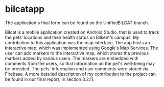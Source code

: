 # bilcatapp

The application's final form can be found on the UnifiedBILCAT branch.

Bilcat is a mobile application created on Android Studio, that is used to track the pets' locations and their health status on Bilkent's campus. My contribution to this application was the map interface. The app hosts an interactive map, which was implemented using Google's Map Services. The user can add markers to the interactive map, which stores the previous markers added by various users. The markers are embedded with comments from the users, so that information on the pet's well-being may be provided. The pets' information and user comments were stored via Firebase. A more detailed description of my contribution to the project can be found in our final report, in section 3.2.11.
